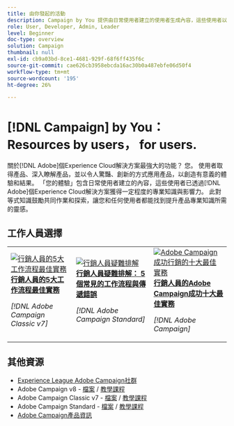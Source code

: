 ```yaml
---
title: 由你發起的活動
description: Campaign by You 提供由日常使用者建立的使用者生成內容，這些使用者以其具備的 Adobe Campaign 知識取得專業等級和影響力。
role: User, Developer, Admin, Leader
level: Beginner
doc-type: overview
solution: Campaign
thumbnail: null
exl-id: cb9a03bd-8ce1-4681-929f-68f6ff435f6c
source-git-commit: cae626cb3958ebcda16ac30b0a487ebfe06d50f4
workflow-type: tm+mt
source-wordcount: '195'
ht-degree: 26%

---
```


# [!DNL Campaign] by You： Resources by users， for users.

關於[!DNL Adobe]個Experience Cloud解決方案最強大的功能？ 您。 使用者取得產品、深入瞭解產品，並以令人驚豔、創新的方式應用產品，以創造有意義的體驗和結果。 「您的體驗」包含日常使用者建立的內容，這些使用者已透過[!DNL Adobe]個Experience Cloud解決方案獲得一定程度的專業知識與影響力。 此對等式知識鼓勵共同作業和探索，讓您和任何使用者都能找到提升產品專業知識所需的靈感。

<div id="recs-overview-body-1"></div>
<div id="recs-overview-body-2"></div>
<div id="recs-overview-body-3"></div>
<div id="recs-overview-body-4"></div>
<div id="recs-overview-body-5"></div>
<div id="recs-overview-body-6"></div>

<div id="staff-picks-section">

## 工作人員選擇

<table>
<tr>
  <td>
    <a href="/help/campaign/ac-v7/workflow-best-practices-for-marketers.md">
      <img alt="行銷人員的5大工作流程最佳實務" src="https://video.tv.adobe.com/v/3410837?format=jpeg" />
    </a>
    <div>
      <a href="/help/campaign/ac-v7/workflow-best-practices-for-marketers.md">
    <strong>行銷人員的5大工作流程最佳實務</strong>
    </a>
    </div>
    <p>
    <em>[!DNL Adobe Campaign Classic v7]</em>
    <p>
  </td>
  <td>
    <a href="/help/campaign/acs/troubleshooting-for-marketers.md">
      <img alt="行銷人員疑難排解" src="https://cdn.experienceleague.adobe.com/thumb/docs-campaign.png" />
    </a>
    <div>
      <a href="/help/campaign/acs/troubleshooting-for-marketers.md">
    <strong>行銷人員疑難排解： 5個常見的工作流程與傳遞錯誤</strong>
    </a>
    </div>
    <p>
    <em>[!DNL Adobe Campaign Standard]</em>
    <p>
  </td>
  <td>
    <a href="/help/campaign/10-best-practices-for-marketers.md">
      <img alt="Adobe Campaign 成功行銷的十大最佳實務" src="https://cdn.experienceleague.adobe.com/thumb/docs-campaign.png" />
    </a>
    <div>
      <a href="/help/campaign/10-best-practices-for-marketers.md">
    <strong>行銷人員的Adobe Campaign成功十大最佳實務</strong>
    </a>
    </div>
    <p>
    <em>[!DNL Adobe Campaign]</em>
    <p>
  </td>
</tr>
</table>

</div>

## 其他資源

* [Experience League Adobe Campaign社群](https://experienceleaguecommunities.adobe.com/t5/adobe-analytics/ct-p/adobe-analytics-community)
* Adobe Campaign v8 - [檔案](https://experienceleague.adobe.com/docs/campaign-v8.html?lang=zh-hant) / [教學課程](https://experienceleague.adobe.com/docs/campaign-learn/tutorials/overview.html?lang=zh-Hant)
* Adobe Campaign Classic v7 - [檔案](https://experienceleague.adobe.com/docs/campaign-classic.html) / [教學課程](https://experienceleague.adobe.com/docs/campaign-classic-learn/tutorials/overview.html?lang=zh-Hant)
* Adobe Campaign Standard - [檔案](https://experienceleague.adobe.com/docs/campaign-standard.html) / [教學課程](https://experienceleague.adobe.com/docs/campaign-standard-learn/tutorials/overview.html?lang=zh-Hant)
* [Adobe Campaign產品資訊](https://business.adobe.com/products/campaign/adobe-campaign.html)

